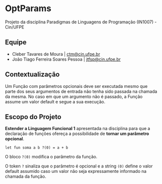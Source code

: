 # OptParams
Projeto da disciplina Paradigmas de Linguagens de Programação (IN1007) - Cin/UFPE

## Equipe
* Cleber Tavares de Moura | ctm@cin.ufpe.br
* João Tiago Ferreira Soares Pessoa | jtfsp@cin.ufpe.br

## Contextualização
Um Função com parâmetros opcionais deve ser executada mesmo que parte dos seus argumentos de entrada não tenha sido passada na chamada da mesma.
No caso em que um argumento não é passado, a Função assume um valor default e segue a sua execução.

## Escopo do Projeto
**Estender a Linguagem Funcional 1** apresentada na disciplina para que a declaração de funções ofereça a possibilidade de **tornar um parâmetro opcional**.
```
let fun soma a b ?(0) = a + b
```
O bloco ```?(0)``` modifica o parâmetro da função.

O token ```?``` sinaliza que o parâmetro é opcional e a string ```(0)``` define o valor default assumido caso um valor não seja expressamente informado na chamada da função.

